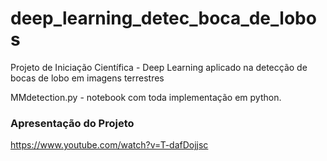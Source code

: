 # deep_learning_detec_boca_de_lobos
Projeto de Iniciação Científica - Deep Learning aplicado na detecção de bocas de lobo em imagens terrestres

MMdetection.py - notebook com toda implementação em python.

### Apresentação do Projeto
https://www.youtube.com/watch?v=T-dafDojjsc
